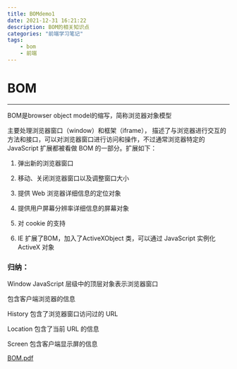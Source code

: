 ```yaml
---
title: BOMdemo1
date: 2021-12-31 16:21:22
description: BOM的相关知识点
categories: "前端学习笔记"
tags: 
	- bom
	- 前端
---
```


# BOM
----------

BOM是browser object model的缩写，简称浏览器对象模型

主要处理浏览器窗口（window）和框架（iframe），
描述了与浏览器进行交互的方法和接口，可以对浏览器窗口进行访问和操作，不过通常浏览器特定的 JavaScript 扩展都被看做 BOM 的一部分。扩展如下：


1. 弹出新的浏览器窗口


2. 移动、关闭浏览器窗口以及调整窗口大小

3. 提供 Web 浏览器详细信息的定位对象

4. 提供用户屏幕分辨率详细信息的屏幕对象


5. 对 cookie 的支持


6. IE 扩展了BOM，加入了ActiveXObject 类，可以通过 JavaScript 实例化 ActiveX 对象

### 归纳：


Window JavaScript 层级中的顶层对象表示浏览器窗口

包含客户端浏览器的信息

History 包含了浏览器窗口访问过的 URL

Location 包含了当前 URL 的信息

Screen 包含客户端显示屏的信息

[BOM.pdf](https://duyiedu.yuque.com/docs/share/17c3a868-d15a-448f-ad3c-93a7cb554f4f?#qvTfj)







